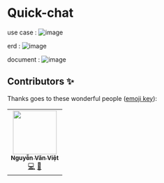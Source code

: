 # Quick-chat


use case :
![image](https://github.com/SharkVietnv35/Quick-Chat-java/assets/132866307/b2843697-7f4d-43b2-b975-b332b83ee214)


erd :
![image](https://github.com/SharkVietnv35/Quick-Chat-java/assets/132866307/b83544f2-718c-4695-8fee-a4f6e82018f5)

document :
![image](https://github.com/SharkVietnv35/Quick-Chat-java/assets/132866307/1f82808e-3edc-4cf0-a458-cda4f564ea37)


## Contributors ✨

Thanks goes to these wonderful people ([emoji key](https://allcontributors.org/docs/en/emoji-key)):

<!-- ALL-CONTRIBUTORS-LIST:START - Do not remove or modify this section -->
<!-- prettier-ignore-start -->
<!-- markdownlint-disable -->
<table>
  <tr>
    <td align="center"><a href="https://github.com/SharkVietnv35"><img src="https://avatars.githubusercontent.com/u/132866307?v=4" width="100px;" alt=""/><br /><sub><b>Nguyễn Văn Việt</b></sub></a><br /><a href="https://github.com/SharkVietnv35" title="Code">💻</a> <a href="https://github.com/SharkVietnv35/Quick-Chat-java" title="Documentation">📖</a> <a href="#maintenance-hoc081098" title="Ideas & Code">
  </tr>
</table>

<!-- markdownlint-restore -->
